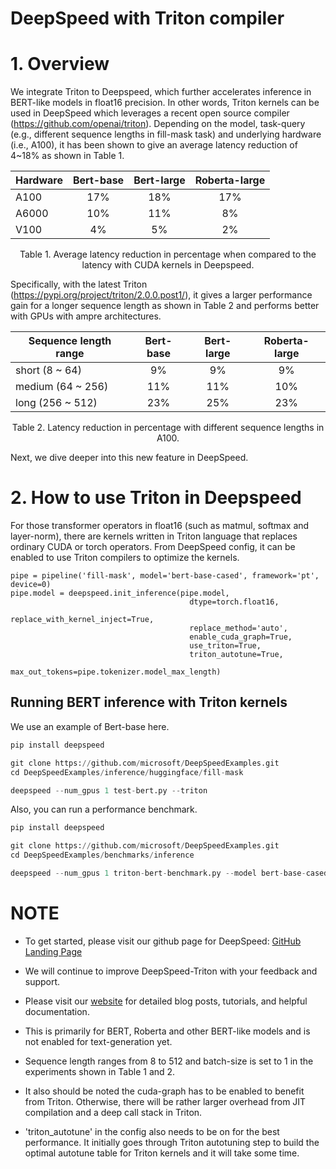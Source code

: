 # DeepSpeed with Triton compiler

# 1. Overview

We integrate Triton to Deepspeed, which further accelerates inference in BERT-like models in float16 precision. In other words, Triton kernels can be used in DeepSpeed which leverages a recent open source compiler (https://github.com/openai/triton). Depending on the model, task-query (e.g., different sequence lengths in fill-mask task) and underlying hardware (i.e., A100), it has been shown to give an average latency reduction of 4~18% as shown in Table 1.

<div align="center">

| Hardware | Bert-base | Bert-large | Roberta-large |
|----------|:------:|:------:|:------:|
| A100 | 17% | 18% | 17% |
| A6000 | 10% | 11% | 8% |
| V100 | 4% | 5% | 2% |

Table 1. Average latency reduction in percentage when compared to the latency with CUDA kernels in Deepspeed.

</div>

Specifically, with the latest Triton (https://pypi.org/project/triton/2.0.0.post1/), it gives a larger performance gain for a longer sequence length as shown in Table 2 and performs better with GPUs with ampre architectures.


<div align="center">

| Sequence length range | Bert-base | Bert-large | Roberta-large |
|----------|:------:|:------:|:------:|
| short (8 ~ 64) | 9% | 9% | 9% |
| medium (64 ~ 256) | 11% | 11% | 10% |
| long (256 ~ 512) | 23% | 25% | 23% |

Table 2. Latency reduction in percentage with different sequence lengths in A100.

</div>


Next, we dive deeper into this new feature in DeepSpeed.

# 2. How to use Triton in Deepspeed

For those transformer operators in float16 (such as matmul, softmax and layer-norm), there are kernels written in Triton language that replaces ordinary CUDA or torch operators. From DeepSpeed config, it can be enabled to use Triton compilers to optimize the kernels.

```
pipe = pipeline('fill-mask', model='bert-base-cased', framework='pt', device=0)
pipe.model = deepspeed.init_inference(pipe.model,
                                        dtype=torch.float16,
                                        replace_with_kernel_inject=True,
                                        replace_method='auto',
                                        enable_cuda_graph=True,
                                        use_triton=True,
                                        triton_autotune=True,
                                        max_out_tokens=pipe.tokenizer.model_max_length)
```


## Running BERT inference with Triton kernels

We use an example of Bert-base here.

```python
pip install deepspeed

git clone https://github.com/microsoft/DeepSpeedExamples.git
cd DeepSpeedExamples/inference/huggingface/fill-mask

deepspeed --num_gpus 1 test-bert.py --triton
```

Also, you can run a performance benchmark.

```python
pip install deepspeed

git clone https://github.com/microsoft/DeepSpeedExamples.git
cd DeepSpeedExamples/benchmarks/inference

deepspeed --num_gpus 1 triton-bert-benchmark.py --model bert-base-cased --dtype fp16 --kernel-inject --deepspeed --graphs --triton
```

# NOTE
<!-- **_NOTE:_** -->
* To get started, please visit our github page for DeepSpeed: [GitHub Landing Page](https://github.com/microsoft/DeepSpeedExamples)

* We will continue to improve DeepSpeed-Triton with your feedback and support.

* Please visit our [website](https://www.deepspeed.ai/) for detailed blog posts, tutorials, and helpful documentation.
* This is primarily for BERT, Roberta and other BERT-like models and is not enabled for text-generation yet.

* Sequence length ranges from 8 to 512 and batch-size is set to 1 in the experiments shown in Table 1 and 2.

* It also should be noted the cuda-graph has to be enabled to benefit from Triton. Otherwise, there will be rather larger overhead from JIT compilation and a deep call stack in Triton.

* 'triton_autotune' in the config also needs to be on for the best performance. It initially goes through Triton autotuning step to build the optimal autotune table for Triton kernels and it will take some time.

